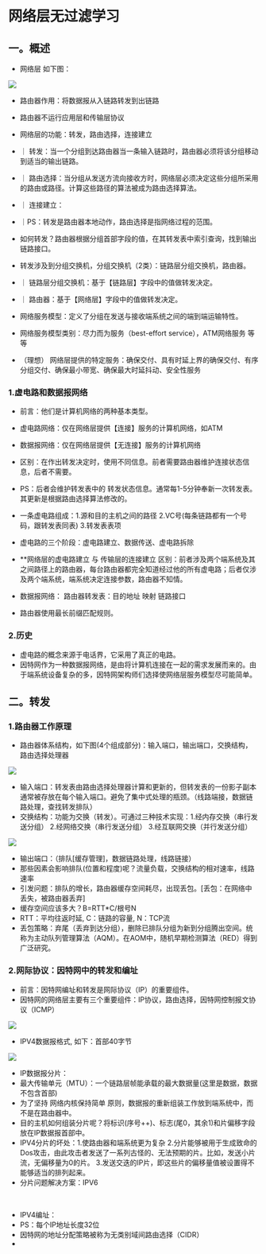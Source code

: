 # 网络层无过滤学习

## 一。概述

- 网络层 如下图：

<img src="./img/网络层.jpg"/>

- 路由器作用：将数据报从入链路转发到出链路
- 路由器不运行应用层和传输层协议

- 网络层的功能：转发，路由选择，连接建立
- ｜    转发：当一个分组到达路由器当一条输入链路时，路由器必须将该分组移动到适当的输出链路。
- ｜    路由选择：当分组从发送方流向接收方时，网络层必须决定这些分组所采用的路由或路径。计算这些路径的算法被成为路由选择算法。
- ｜    连接建立：
- ｜PS：转发是路由器本地动作，路由选择是指网络过程的范围。
- 如何转发？路由器根据分组首部字段的值，在其转发表中索引查询，找到输出链路接口。
- 转发涉及到分组交换机，分组交换机（2类）：链路层分组交换机，路由器。
- ｜    链路层分组交换机：基于【链路层】字段中的值做转发决定。
- ｜    路由器：基于【网络层】字段中的值做转发决定。
- 网络服务模型：定义了分组在发送与接收端系统之间的端到端运输特性。
- 网络服务模型类别：尽力而为服务（best-effort service），ATM网络服务 等等
- （理想） 网络层提供的特定服务：确保交付、具有时延上界的确保交付、有序分组交付、确保最小带宽、确保最大时延抖动、安全性服务
  
### 1.虚电路和数据报网络

- 前言：他们是计算机网络的两种基本类型。
- 虚电路网络：仅在网络层提供【连接】服务的计算机网络，如ATM
- 数据报网络：仅在网络层提供【无连接】服务的计算机网络
- 区别：在作出转发决定时，使用不同信息。前者需要路由器维护连接状态信息，后者不需要。
- PS：后者会维护转发表中的 转发状态信息。通常每1-5分钟奉新一次转发表。其更新是根据路由选择算法修改的。

- 一条虚电路组成：1.源和目的主机之间的路径 2.VC号(每条链路都有一个号码，跟转发表同表) 3.转发表表项
- 虚电路的三个阶段：虚电路建立、数据传送、虚电路拆除
- **网络层的虚电路建立 与 传输层的连接建立 区别：前者涉及两个端系统及其 之间路径上的路由器，每台路由器都完全知道经过他的所有虚电路；后者仅涉及两个端系统，端系统决定连接参数，路由器不知情。
  
- 数据报网络： 路由器转发表：目的地址 映射 链路接口
- 路由器使用最长前缀匹配规则。

### 2.历史

- 虚电路的概念来源于电话界，它采用了真正的电路。
- 因特网作为一种数据报网络，是由将计算机连接在一起的需求发展而来的。由于端系统设备复杂的多，因特网架构师们选择使网络层服务模型尽可能简单。

## 二。转发

### 1.路由器工作原理

- 路由器体系结构，如下图(4个组成部分)：输入端口，输出端口，交换结构，路由选择处理器
<img src="./img/路由器体系结构.jpg" />

- 输入端口：转发表由路由选择处理器计算和更新的，但转发表的一份影子副本通常被存放在每个输入端口。避免了集中式处理的瓶颈。（线路端接，数据链路处理，查找转发排队）
- 交换结构：功能为交换（转发）。可通过三种技术实现：1.经内存交换（串行发送分组） 2.经网络交换（串行发送分组） 3.经互联网交换（并行发送分组）
<img src="./img/三种交换技术.jpg" />

- 输出端口：（排队[缓存管理]，数据链路处理，线路链接）
- 那些因素会影响排队(位置和程度)呢？流量负载，交换结构的相对速率，线路速率
- 引发问题：排队的增长，路由器缓存空间耗尽，出现丢包。[丢包：在网络中丢失，被路由器丢弃]
- 缓存空间应该多大？B=RTT*C/根号N
- RTT：平均往返时延, C：链路的容量, N：TCP流
- 丢包策略：弃尾（丢弃到达分组），删除已排队分组为新到分组腾出空间。统称为主动队列管理算法（AQM）。在AOM中，随机早期检测算法（RED）得到广泛研究。
  
### 2.网际协议：因特网中的转发和编址

- 前言：因特网编址和转发是网际协议（IP）的重要组件。
- 因特网的网络层主要有三个重要组件：IP协议，路由选择，因特网控制报文协议（ICMP）
<img src="./img/因特网网络层的内部视图.jpg" />

<br />

- IPV4数据报格式, 如下：首部40字节
<img src="./img/IPV4数据报格式.jpg" />

<br />

- IP数据报分片：
- 最大传输单元（MTU）：一个链路层帧能承载的最大数据量(这里是数据，数据不包含首部)
- 为了坚持 网络内核保持简单 原则，数据报的重新组装工作放到端系统中，而不是在路由器中。
- 目的主机如何组装分片呢？将标识(序号++)、标志(尾0，其余1)和片偏移字段放在IP数据报首部中。
- IPV4分片的坏处：1.使路由器和端系统更为复杂 2.分片能够被用于生成致命的Dos攻击，由此攻击者发送了一系列古怪的、无法预期的片。比如，发送小片流，无偏移量为0的片。 3.发送交迭的IP片，即这些片的偏移量值被设置得不能够适当的排列起来。
- 分片问题解决方案：IPV6

<br />

- IPV4编址：
- PS：每个IP地址长度32位
- 因特网的地址分配策略被称为无类别域间路由选择（CIDR）
- 
